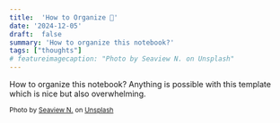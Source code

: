 ```yaml
---
title:  'How to Organize 🌱'
date: '2024-12-05'
draft:  false
summary: 'How to organize this notebook?'
tags: ["thoughts"]
# featureimagecaption: "Photo by Seaview N. on Unsplash"
---
```

 How to organize this notebook? Anything is possible with this template which is nice but also overwhelming. 



 <small>
Photo by <a href="https://unsplash.com/@inspiredbyart?utm_content=creditCopyText&utm_medium=referral&utm_source=unsplash">Seaview N.</a> on <a href="https://unsplash.com/photos/a-calendar-and-scissors-on-a-table-QfOQSM8nXCo?utm_content=creditCopyText&utm_medium=referral&utm_source=unsplash">Unsplash</a>
</small>